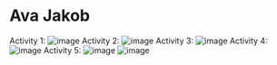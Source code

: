 # Ava Jakob
Activity 1:
![image](https://github.com/avaj4/ECE444-F2023-Assignment1/assets/53788244/613c2f7f-37bf-4eda-aee4-9f6aa362ff18)
Activity 2: 
![image](https://github.com/avaj4/ECE444-F2023-Assignment1/assets/53788244/47a59f6b-2241-4234-91ff-16cca31ea1c2)
Activity 3:
![image](https://github.com/avaj4/ECE444-F2023-Assignment1/assets/53788244/5689f3b1-653d-426f-afe0-af8c96bd9267)
Activity 4:
![image](https://github.com/avaj4/ECE444-F2023-Assignment1/assets/53788244/a40d75af-9a0b-41b3-9427-fa0f364d51eb)
Activity 5: 
![image](https://github.com/avaj4/ECE444-F2023-Assignment1/assets/53788244/151927be-f286-44de-91a1-c4f6f07267c6)
![image](https://github.com/avaj4/ECE444-F2023-Assignment1/assets/53788244/33524ea8-82d0-4cf2-8b66-9255c8ca1155)

